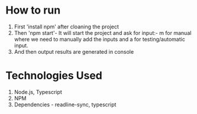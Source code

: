 # How to run

1. First 'install npm' after cloaning the project
2. Then 'npm start'- It will start the project and ask for input:-
    m for manual where we need to manually add the inputs and a for testing/automatic input.
3. And then output results are generated in console

# Technologies Used

1. Node.js, Typescript
2. NPM
3. Dependencies - readline-sync, typescript